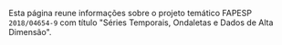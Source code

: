 Esta página reune informações sobre o projeto temático FAPESP `2018/04654-9` com título "Séries Temporais, Ondaletas e Dados de Alta Dimensão".